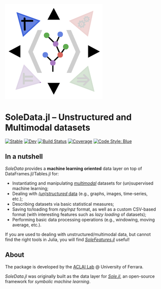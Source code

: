 ![Sole](logo.png)

# SoleData.jl – Unstructured and Multimodal datasets

[![Stable](https://img.shields.io/badge/docs-stable-blue.svg)](https://aclai-lab.github.io/SoleData.jl/stable)
[![Dev](https://img.shields.io/badge/docs-dev-blue.svg)](https://aclai-lab.github.io/SoleData.jl/dev)
[![Build Status](https://api.cirrus-ci.com/github/aclai-lab/SoleData.jl.svg?branch=main)](https://cirrus-ci.com/github/aclai-lab/SoleData.jl)
[![Coverage](https://codecov.io/gh/aclai-lab/SoleData.jl/branch/main/graph/badge.svg)](https://codecov.io/gh/aclai-lab/SoleData.jl)
[![Code Style: Blue](https://img.shields.io/badge/code%20style-blue-4495d1.svg)](https://github.com/invenia/BlueStyle)

<!-- [![Dev](https://img.shields.io/badge/docs-dev-blue.svg)](https://aclai-lab.github.io/SoleData.jl/dev) -->

## In a nutshell

*SoleData* provides a **machine learning oriented** data layer on top of DataFrames.jl/Tables.jl for:
- Instantiating and manipulating [*multimodal*](https://en.wikipedia.org/wiki/Multimodal_learning) datasets for (un)supervised machine learning;
- Dealing with [*(un)structured* data](https://en.wikipedia.org/wiki/Unstructured_data) (e.g., graphs, images, time-series, etc.);
- Describing datasets via basic statistical measures;
- Saving to/loading from *npy/npz* format, as well as a custom CSV-based format (with interesting features such as *lazy loading* of datasets);
- Performing basic data processing operations (e.g., windowing, moving average, etc.).

If you are used to dealing with unstructured/multimodal data, but cannot find the right
tools in Julia, you will find
[*SoleFeatures.jl*](https://github.com/aclai-lab/SoleFeatures.jl/) useful!

## About

The package is developed by the [ACLAI Lab](https://aclai.unife.it/en/) @ University of
Ferrara.

*SoleData.jl* was originally built as the data layer for
[*Sole.jl*](https://github.com/aclai-lab/Sole.jl), an open-source framework for
*symbolic machine learning*.
